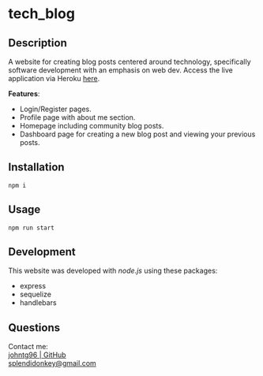 # tech_blog  
  
## Description  
A website for creating blog posts centered around technology, specifically software development with an emphasis on web dev. Access the live application via Heroku [here](https://tech-blog-johntg96-6194751df56d.herokuapp.com/).
  
**Features**:  
  - Login/Register pages.
  - Profile page with about me section.  
  - Homepage including community blog posts.  
  - Dashboard page for creating a new blog post and viewing your previous posts.  
  
## Installation  
`npm i`  
  
## Usage  
`npm run start`  
  
## Development  
This website was developed with *node.js* using these packages:  
  - express  
  - sequelize  
  - handlebars  
  
## Questions  
Contact me:  
[johntg96 | GitHub](https://github.com/johntg96)  
[splendidonkey@gmail.com](mailto:splendidonkey@gmail.com)  
